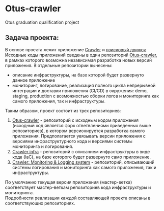 # Otus-crawler
Otus graduation qualification project

## Задача проекта: 

В основе проекта лежит приложение [Crawler](https://github.com/express42/search_engine_crawler) и [поисковый движок](https://github.com/express42/search_engine_ui) 
Исходные коды приложений сведены в один репозиторий [Otus-crawler](https://github.com/ivbor7/Otus-crawler), в рамках которого возможна независимая разработка новых верcий приложения. 
В отдельные репозитории вынесены: 
- описание инфраструктуры, на базе которой будет развернуто данное приложение
- мониторинг, логирование, реализация полного цикла непрерывной интеграции и доставки приложения (CI/CD) в окружения: 
demo, staging, production с возможностью сборки логов и мониторинга как самого приложения, так и инфраструктуры.

Таким образом, проект состоит из трех репозиториев:
1. [Otus-crawler](https://github.com/ivbor7/Otus-crawler) - репозиторий с исходным кодом приложения (исходный код является форк ответвлениями приведенных выше репозиториев), 
в котором версионируется разработка самого приложения. Предполагается увязывать версии приложения с версиями инфраструктурного кода и версиями системы мониторинга и логирования.
2. [Crawler infra](https://github.com/ivbor7/Crawler-Infra) - репозиторий с описанием инфраструктуры в виде кода (IaC), на базе которого будет развернуто само приложение.
3. [Crawler: Monitoring & Logging system](https://github.com/ivbor7/monitor) - репозиторий, описывающий системы логирования и мониторинга как самого приложения, так и инфраструктуры.


По умолчанию текущая версия приложения (мастер-ветка) соответствует мастер-веткам репозиториев кода инфраструктуры и мониторинга.  
Подробности реализации каждой составляющей проекта описаны в соответствующих репозиториях.
